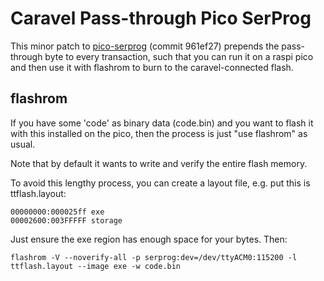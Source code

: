 # Caravel Pass-through Pico SerProg

This minor patch to [pico-serprog](https://github.com/stacksmashing/pico-serprog/tree/main) (commit 961ef27) prepends the pass-through byte to every transaction, such that you can run it on a raspi pico and then use it with flashrom to burn to the caravel-connected flash.

## flashrom

If you have some 'code' as binary data (code.bin) and you want to flash it with this installed on the pico, then the process is just "use flashrom" as usual.

Note that by default it wants to write and verify the entire flash memory.

To avoid this lengthy process, you can create a layout file, e.g. put this is ttflash.layout:

```
00000000:000025ff exe
00002600:003FFFFF storage
```

Just ensure the exe region has enough space for your bytes. Then:

`
flashrom -V --noverify-all -p serprog:dev=/dev/ttyACM0:115200 -l ttflash.layout --image exe -w code.bin
`

